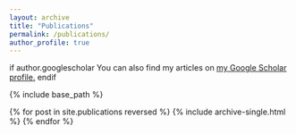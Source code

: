 ```yaml
---
layout: archive
title: "Publications"
permalink: /publications/
author_profile: true
---
```


if author.googlescholar
  You can also find my articles on <u><a href="{{https://scholar.google.co.uk/citations?user=wNaWUWEAAAAJ&hl=en}}">my Google Scholar profile</a>.</u>
endif

{% include base_path %}

{% for post in site.publications reversed %}
  {% include archive-single.html %}
{% endfor %}

